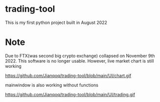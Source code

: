 # trading-tool
This is my first python project built in August 2022
# Note
Due to FTX(was second big crypto exchange) collapsed on November 9th 2022. This software is no longer usable.
However, live market chart is still working

https://github.com/Jianqoq/trading-tool/blob/main/UI/chart.gif

mainwindow is also working without functions

https://github.com/Jianqoq/trading-tool/blob/main/UI/trading.gif
